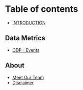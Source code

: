 # Table of contents

* [INTRODUCTION](README.md)

## Data Metrics

* [CDP - Events](data-metrics/markdown.md)

## About

* [Meet Our Team](About/meet-our-team.md)
* [Disclaimer](About/disclaimer.md)

